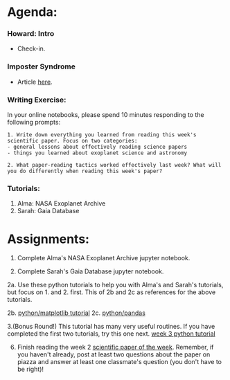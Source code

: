 # Agenda:

### Howard: Intro
- Check-in. 
### Imposter Syndrome 
- Article [here](https://www.quickanddirtytips.com/health-fitness/medical-conditions/what-is-impostor-syndrome).
### Writing Exercise: 
In your online notebooks, please spend 10 minutes responding to the following prompts:

    1. Write down everything you learned from reading this week's scientific paper. Focus on two categories: 
    - general lessons about effectively reading science papers
    - things you learned about exoplanet science and astronomy
    
    2. What paper-reading tactics worked effectively last week? What will you do differently when reading this week's paper?
    
### Tutorials:
1. Alma: NASA Exoplanet Archive
2. Sarah: Gaia Database

# Assignments:

1. Complete Alma's NASA Exoplanet Archive jupyter notebook.

2. Complete Sarah's Gaia Database jupyter notebook.


2a. Use these python tutorials to help you with Alma's and Sarah's tutorials, but focus on 1. and 2. first.
This of 2b and 2c as references for the above tutorials.

2b. [python/matplotlib tutorial](https://matplotlib.org/users/pyplot_tutorial.html)
2c. [python/pandas](http://pandas.pydata.org/pandas-docs/stable/10min.html)

3.(Bonus Round!) 
   This tutorial has many very useful routines. If you have completed the first two tutorials,
   try this one next. [week 3 python tutorial](http://swcarpentry.github.io/python-novice-gapminder/) 






6. Finish reading the week 2 [scientific paper of the week](https://arxiv.org/pdf/1404.2960.pdf). Remember, if you haven't already, post at least two questions about the paper on piazza and answer at least one classmate's question (you don't have to be right)!
